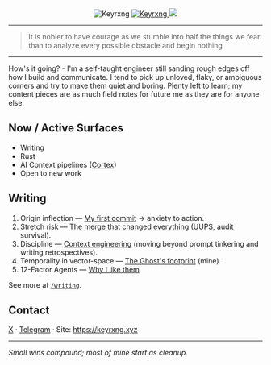 <div>
  <div align="center">
    <img src="https://komarev.com/ghpvc/?username=Keyrxng&color=blueviolet&style=flat-square" alt="Keyrxng" />
    <a href="https://github.com/Keyrxng" target="_blank">
    <img src="https://img.shields.io/github/followers/Keyrxng?color=blueviolet&label=Follow%20My%20GitHub&logo=github&style=flat-square" alt="Keyrxng" />
    </a>
    <a href="https://twitter.com/intent/follow?screen_name=Keyrxng" target="_blank">
    <img src="https://img.shields.io/twitter/follow/Keyrxng?color=blueviolet&label=Follow%20My%20Twitter&logo=twitter&style=flat-square">
    </a>
  </div>
</div>
<hr/>

> It is nobler to have courage as we stumble into half the things we fear than to analyze every possible obstacle and begin nothing

<hr/>

How's it going? - I'm a self-taught engineer still sanding rough edges off how I build and communicate. I tend to pick up unloved, flaky, or ambiguous corners and try to make them quiet and boring. Plenty left to learn; my content pieces are as much field notes for future me as they are for anyone else.

## Now / Active Surfaces

- Writing
- Rust
- AI Context pipelines ([Cortex](https://github.com/Keyrxng/Cortex))
- Open to new work 

## Writing

1. Origin inflection — [My first commit](https://www.keyrxng.xyz/writing/anvil-custom-rpc-ui) → anxiety to action.
2. Stretch risk — [The merge that changed everything](https://www.keyrxng.xyz/writing/production-safe-uups) (UUPS, audit survival).
3. Discipline — [Context engineering](https://www.keyrxng.xyz/writing/context-engineering) (moving beyond prompt tinkering and writing retrospectives).
4. Temporality in vector-space — [The Ghost's footprint](https://www.keyrxng.xyz/writing/ghost-in-the-machine-part-1) (mine).
5. 12-Factor Agents — [Why I like them](https://www.keyrxng.xyz/writing/12-factor-agents)

See more at [`/writing`](https://www.keyrxng.xyz/writing).

## Contact

[X](https://x.com/Keyrxng) · [Telegram](https://t.me/Keyrxng) · Site: https://keyrxng.xyz

---
*Small wins compound; most of mine start as cleanup.*
